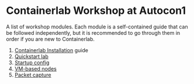 # Containerlab Workshop at Autocon1

A list of workshop modules. Each module is a self-contained guide that can be followed independently, but it is recommended to go through them in order if you are new to Containerlab.

1. [Containerlab Installation](05-install/README.md) guide
2. [Quickstart lab](10-basics/README.md)
3. [Startup config](15-startup/README.md)
4. [VM-based nodes](20-vm/README.md)
5. [Packet capture](40-packet-capture/README.md)
